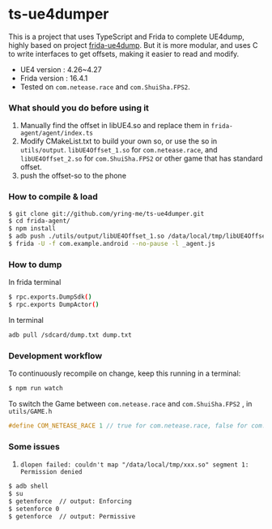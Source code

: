 # ts-ue4dumper

This is a project that uses TypeScript and Frida to complete UE4dump, highly based on project [frida-ue4dump](https://github.com/hackcatml/frida-ue4dump). But it is more modular, and uses C to write interfaces to get offsets, making it easier to read and modify.

- UE4 version : 4.26~4.27
- Frida version : 16.4.1
- Tested on `com.netease.race` and `com.ShuiSha.FPS2`.

### What should you do before using it
1. Manually find the offset in libUE4.so and replace them in `frida-agent/agent/index.ts`
2. Modify CMakeList.txt to build your own so, or use the so in `utils/output`.  `libUE4Offset_1.so` for `com.netease.race`, and `libUE4Offset_2.so` for `com.ShuiSha.FPS2` or other game that has standard offset.
3. push the offset-so to the phone

### How to compile & load


```sh
$ git clone git://github.com/yring-me/ts-ue4dumper.git
$ cd frida-agent/
$ npm install
$ adb push ./utils/output/libUE4Offset_1.so /data/local/tmp/libUE4Offset.so
$ frida -U -f com.example.android --no-pause -l _agent.js
```
### How to dump
In frida terminal
```sh
$ rpc.exports.DumpSdk()
$ rpc.exports DumpActor()
```
In terminal
```sh
adb pull /sdcard/dump.txt dump.txt
```
### Development workflow

To continuously recompile on change, keep this running in a terminal:

```sh
$ npm run watch
```
To switch the Game between `com.netease.race` and `com.ShuiSha.FPS2` , in `utils/GAME.h`
```cpp
#define COM_NETEASE_RACE 1 // true for com.netease.race, false for com.ShuiSha.FPS2 or standard offset
```

### Some issues
1. `dlopen failed: couldn't map "/data/local/tmp/xxx.so" segment 1: Permission denied `
```sh
$ adb shell
$ su
$ getenforce  // output: Enforcing
$ setenforce 0
$ getenforce  // output: Permissive 
```

